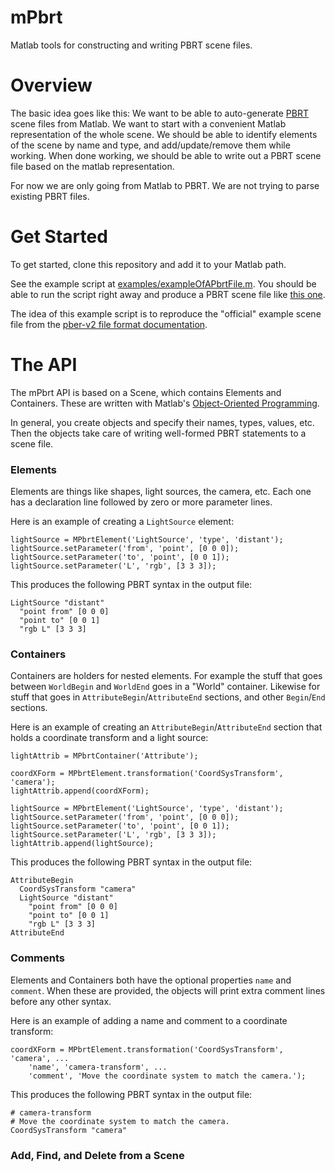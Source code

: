 # mPbrt
Matlab tools for constructing and writing PBRT scene files. 

# Overview
The basic idea goes like this:  We want to be able to auto-generate [PBRT](http://www.pbrt.org/fileformat.html) scene files from Matlab.  We want to start with a convenient Matlab representation of the whole scene.  We should be able to identify elements of the scene by name and type, and add/update/remove them while working.  When done working, we should be able to write out a PBRT scene file based on the matlab representation.

For now we are only going from Matlab to PBRT.  We are not trying to parse existing PBRT files.

# Get Started
To get started, clone this repository and add it to your Matlab path.

See the example script at [examples/exampleOfAPbrtFile.m](https://github.com/RenderToolbox3/mPbrt/blob/master/examples/exampleOfAPbrtFile.m).  You should be able to run the script right away and produce a PBRT scene file like [this one](https://github.com/RenderToolbox3/mPbrt/blob/master/examples/exampleOfAPbrtFile.pbrt).

The idea of this example script is to reproduce the "official" example scene file from the [pber-v2 file format documentation](http://www.pbrt.org/fileformat.html).

# The API
The mPbrt API is based on a Scene, which contains Elements and Containers.  These are written with Matlab's [Object-Oriented Programming](http://www.mathworks.com/help/matlab/object-oriented-programming.html).

In general, you create objects and specify their names, types, values, etc.  Then the objects take care of writing well-formed PBRT statements to a scene file.

### Elements
Elements are things like shapes, light sources, the camera, etc.  Each one has a declaration line followed by zero or more parameter lines.

Here is an example of creating a `LightSource` element:
```
lightSource = MPbrtElement('LightSource', 'type', 'distant');
lightSource.setParameter('from', 'point', [0 0 0]);
lightSource.setParameter('to', 'point', [0 0 1]);
lightSource.setParameter('L', 'rgb', [3 3 3]);
```

This produces the following PBRT syntax in the output file:
```
LightSource "distant"   
  "point from" [0 0 0] 
  "point to" [0 0 1] 
  "rgb L" [3 3 3] 
```

### Containers
Containers are holders for nested elements.  For example the stuff that goes between `WorldBegin` and `WorldEnd` goes in a "World" container.  Likewise for stuff that goes in `AttributeBegin`/`AttributeEnd` sections, and other  `Begin`/`End` sections.

Here is an example of creating an `AttributeBegin`/`AttributeEnd` section that holds a coordinate transform and a light source:
```
lightAttrib = MPbrtContainer('Attribute');

coordXForm = MPbrtElement.transformation('CoordSysTransform', 'camera');
lightAttrib.append(coordXForm);

lightSource = MPbrtElement('LightSource', 'type', 'distant');
lightSource.setParameter('from', 'point', [0 0 0]);
lightSource.setParameter('to', 'point', [0 0 1]);
lightSource.setParameter('L', 'rgb', [3 3 3]);
lightAttrib.append(lightSource);
```

This produces the following PBRT syntax in the output file:
```
AttributeBegin
  CoordSysTransform "camera"   
  LightSource "distant"   
    "point from" [0 0 0] 
    "point to" [0 0 1] 
    "rgb L" [3 3 3] 
AttributeEnd
```

### Comments
Elements and Containers both have the optional properties `name` and `comment`.  When these are provided, the objects will print extra comment lines before any other syntax.

Here is an example of adding a name and comment to a coordinate transform:
```
coordXForm = MPbrtElement.transformation('CoordSysTransform', 'camera', ...
    'name', 'camera-transform', ...
    'comment', 'Move the coordinate system to match the camera.');
```

This produces the following PBRT syntax in the output file:
```
# camera-transform
# Move the coordinate system to match the camera.
CoordSysTransform "camera"   
```

### Add, Find, and Delete from a Scene

